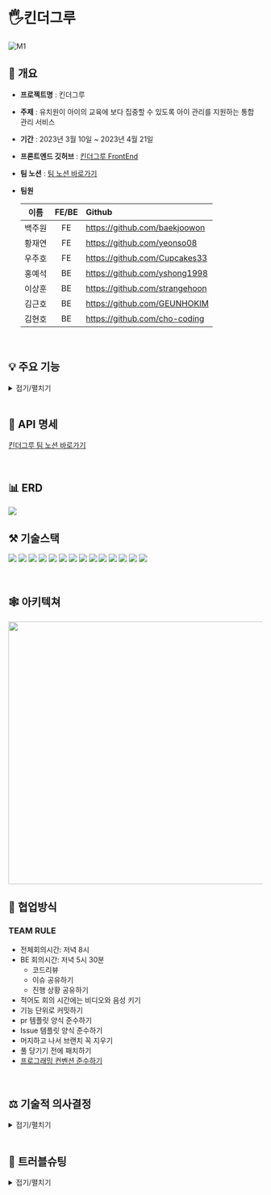 # 🖐킨더그루
![M1](https://user-images.githubusercontent.com/108935568/232361653-b736e3fa-ff7e-4881-8c40-d72fd7eaac81.png)

## 📝 개요

* **프로젝트명** : 킨더그루

* **주제** : 유치원이 아이의 교육에 보다 집중할 수 있도록 아이 관리를 지원하는 통합 관리 서비스


* **기간** : 2023년 3월 10일 ~ 2023년 4월 21일

* **프론트엔드 깃허브** : [킨더그루 FrontEnd](https://github.com/HangHae-12/Front)
* **팀 노션** : [팀 노션 바로가기](https://www.notion.so/f4e7bbe6c3cb40689064a4c566b91144https://www.notion.so/f4e7bbe6c3cb40689064a4c566b91144)

* **팀원**
 
    | 이름 | FE/BE | Github|
    | :------:| :-----:| :---|
    | 백주원 | FE | https://github.com/baekjoowon |
    | 황재연 | FE | https://github.com/yeonso08 |
    | 우주호 | FE | https://github.com/Cupcakes33 |
    | 홍예석 | BE | https://github.com/yshong1998 |
    | 이상훈 | BE | https://github.com/strangehoon |
    | 김근호 | BE | https://github.com/GEUNHOKIM |
    | 김현호 | BE | https://github.com/cho-coding |
  



</br>

## 💡 주요 기능
<details>
<summary>접기/펼치기</summary> </br>

* **1. 간편한 소셜 로그인**

    <img src = "https://user-images.githubusercontent.com/117654450/234538360-395de2cd-afde-4694-b909-0fabd5f39fe2.png" height = "320px" width = "470px">
    <img src = "https://user-images.githubusercontent.com/117654450/235284914-8945089a-5643-40f3-a06f-40d68dbeff14.png" height = "320px" width = "470px"></br>


</br>

* **2. 등하원 관리 서비스**
  * 실시간 등 하원 처리
      
      <img src = "https://user-images.githubusercontent.com/117654450/234483406-32480928-252e-40bf-9e30-ba7aae550a58.png" height = "420px" width = "820px" allign = "left"> </br> 
  
  * 실시간 알림 기능(학부모 등,하원 카톡 전송)
      
      <img src = "https://user-images.githubusercontent.com/117654450/234485164-55a3bfbd-07b6-4648-8e67-67708bf4bd6a.png" height = "370px" width = "260px">
  </br>
  
* **3. 출결 관리 서비스**
  * 월별 출석부(+ 엑셀 내보내기 기능)
      
      <img src = "https://user-images.githubusercontent.com/117654450/234496232-5cc71f84-11ab-4cf9-a0d1-228c82a7bfdd.png" height = "420px" width = "820px" allign = "left"></br>
 
  * 일별 출석부(+ 엑셀 내보내기 기능)
      
      <img src = "https://user-images.githubusercontent.com/117654450/234496601-2e95a9a9-14e8-49d7-a1ad-41dbe0d74961.png" height = "420px" width = "820px" allign = "left"></br>
  
  * 결석 신청 및 취소
       
      <img src = "https://user-images.githubusercontent.com/117654450/234487420-9492853d-fe34-4d4c-aba9-d7665709fef2.png" height = "420px" width = "820px" allign = "left">
</br>
  
* **4. 유치원 운영관리 서비스**
  * 반 별 갤러리
  
      <img src = "https://user-images.githubusercontent.com/117654450/234488736-479d07fc-b259-4d1c-a7a8-eb84a61ee138.png" height = "420px" width = "820px" allign = "left"></br>
      <img src="https://user-images.githubusercontent.com/117654450/234500749-a0a09263-3985-4839-b843-f08a9a660134.png" height="370px" width="260px" style="margin-right: 120px;"/></br>

  * 아이 정보 열람
      
      <img src = "https://user-images.githubusercontent.com/117654450/234489012-69b8e02f-4d70-4be0-9bad-f868d3305490.png" height = "420px" width = "820px" allign = "left">  
      <img src = "https://user-images.githubusercontent.com/117654450/234502045-2190f05b-2e8e-4615-a0f9-ef5c8a3752f9.png" height = "370px" width = "260px" allign = "left">

</details>

</br>

## 📝 API 명세

[킨더그루 팀 노션 바로가기](https://www.notion.so/f4e7bbe6c3cb40689064a4c566b91144)

</br>

## 📊 ERD

<img src = "https://user-images.githubusercontent.com/106438992/235306217-5bf8b84b-f0c2-4235-9827-557dd182c917.png" allign = "left"> 

</br>

## ⚒ 기술스택


<img src="https://img.shields.io/badge/SpringBoot-6DB33F?style=flat&logo=SpringBoot&logoColor=white"/> <img src="https://img.shields.io/badge/Spring Data Jpa-E31E52?style=flat&logo=Spring Data Jpa&logoColor=white"/>
<img src="https://img.shields.io/badge/Querydsl-0096D6?style=flat&logo=Querydsl&logoColor=white"/> <img src="https://img.shields.io/badge/Spring Security-6DB33F?style=flat&logo=Spring Security&logoColor=white"/>
<img src="https://img.shields.io/badge/Redis-DC382D?style=flat&logo=Redis&logoColor=white"/>
<img src="https://img.shields.io/badge/MySql-4479A1?style=flat&logo=MySql&logoColor=white"/>
<img src="https://img.shields.io/badge/Gradle-02303A?style=flat&logo=Gradle&logoColor=white"/>
<img src="https://img.shields.io/badge/Amazon S3-569A31?style=flat&logo=Amazon S3&logoColor=white"/>
<img src="https://img.shields.io/badge/Amazon EC2-FF9900?style=flat&logo=Amazon EC2&logoColor=white"/>
<img src="https://img.shields.io/badge/Amazon RDS-527FFF?style=flat&logo=Amazon RDS&logoColor=white"/>
<img src="https://img.shields.io/badge/GitHub Actions-2088FF?style=flat&logo=GitHub Actions&logoColor=white"/>
<img src="https://img.shields.io/badge/GitHub-181717?style=flat&logo=GitHub&logoColor=white"/>
<img src="https://img.shields.io/badge/NGINX-009639?style=flat&logo=NGNIX&logoColor=white"/>
<img src="https://img.shields.io/badge/Kakao Login-FFCD00?style=flat&logo=Kakao Login&logoColor=white"/>

</br>

## 🕸 아키텍쳐

<img src = "https://user-images.githubusercontent.com/117654450/234284146-d7c93c77-29a2-4e14-9b31-f54aeef08481.png" height = "520px" width = "920px" allign = "left">

</br>

## 🤝 협업방식

### TEAM RULE
- 전체회의시간: 저녁 8시
- BE 회의시간: 저녁 5시 30분
   - 코드리뷰
   - 이슈 공유하기
   - 진행 상황 공유하기 
- 적어도 회의 시간에는 비디오와 음성 키기
- 기능 단위로 커밋하기
- pr 템플릿 양식 준수하기
- Issue 템플릿 양식 준수하기
- 머지하고 나서 브랜치 꼭 지우기
- 풀 당기기 전에 패치하기
- [프로그래밍 컨벤션 준수하기](https://www.notion.so/f4e7bbe6c3cb40689064a4c566b91144)


</br>

## ⚖️ 기술적 의사결정
<details>
<summary>접기/펼치기</summary>
</br>

| 기술 | 선택지 | 이유 |
| :------: | :--- | :--- |
| Redis    | 1. DB 저장<br>2. Redis | 유치원이라는 특성상, 선생님이 접속을 오래 하고 있기 때문에 Refresh Token이 필요하다고 생각이 들었다. <br> Refresh Token을 DB에 저장 해서 사용을 해도 되지만, 그렇게 되면 스케줄러를 사용해서 직접 만료 된 Refresh Token을 삭제 해줘야 하기도 하고 , 캐시인 Redis가 더 가볍고 속도도 빠르고 TTL을 통해서 자동으로 삭제도 가능하기 때문에 Redis를 적용 해보기로 했다.|
| ImageIO | 1. Marvin open source Library 2. Graphics2D 3. ImageIO | 처음에는 이미지를 S3에 업로드만 했기 때문에 별도의 이미지에 대한 처리를 하지 않았지만, 이미지를 리사이징해야 할 필요성이 생기면서 이미지 리사이징 방법을 고민해야 했다. 가장 먼저 Marvin open source Library를 사용해 리사이징했지만 이미지가 심해게 도트화되는 문제와 프로젝트 전체 용량보다 marvin 라이브러리의 용량이 약 3배 더 컸으며, 처리 성능 저하 문제도 있었다. 따라서 java.awt 패키지의 Graphics2D 클래스를 이용해 별도의 라이브러리 추가 사용 없이 구현을 해 보았지만 성능은 개선되었지만 도트화가 더욱 심각해지는 문제가 있었다. 따라서 Graphics2D 대신 ImageIO클래스를 이용해 리사이징하는 방법을 채택했다. 도트화가 아예 없는 것은 아니었지만 다른 2개의 방법에 비해 정도가 낮았으며 별도의 라이브러리 설치도 필요없었고, 성능도 Graphics2D와 큰 차이를 보이지 않았기 때문이다. |
| 카카오 알림 기능 | 1. 프론트엔드에서 알림 구현 </br> 2. 백엔드에서 알림 구현 | 프론트엔드, 백엔드 모두 카카오 알림 기능을 구현할 수 있지만 다음과 같은 이유로 백엔드에서 처리하기로 했다. </br> 1. 트랜잭션 </br> 단순 카카오 알림 기능 뿐만 아니라 아이의 등하원 상태도 바뀌어야 하므로 프론트엔드에서 처리 시 카카오 알림 메시지 API 뿐만 아니라 등하원 상태 변경 API도 필요했다. 하지만 서버에서는 API 하나로 같은 트랜잭션에서 처리할 수 있다. 이로인해 카카오 알림 기능과 등하원 상태 변경을 묶어서 일관성을 보장할 수 있었다. </br> 2. 보안</br> 카카오 메시지 API를 사용하는 경우, 보안상 중요한 kakaoId와 AccessToken이 필요하다. 이를 프론트엔드에서 처리하면, 이 정보가 브라우저에서 노출되거나 탈취될 수 있다. 따라서 백엔드에서 처리하면, 안전한 환경에서 이 정보들을 처리할 수 있다.|
| 복잡한 동적 쿼리 작성 | 1. JPA 쿼리 메서드 </br> 2. @Query </br> 3. QueryDSL | 기존의 JPA 쿼리 메서드는 동적 쿼리를 작성하는데 한계가 있었다. 그래서 스프링 데이터 JPA의 @Query를 사용하려 했다. @Query도 동적 쿼리 작성이 가능하므로 좋은 대안이라고 생각했으나 그래도 주어진 문제에 적용하기에는 고려해야 할 조건이 너무 많다고 생각했다. 무엇보다도 가독성이 너무 떨어져 유지보수하기 어렵다고 생각했다. 반면 QueryDSL의 where 다중 파라미터 방식은 주어진 문제의 조건들을 동적으로 커스튬할 수 있을 거라 생각했다. 이 외에도 컴파일 에러를 잡을 수 있을 뿐만 아니라 @Query보다 쿼리 자체의 가독성이 훨씬 좋다는 점도 QueryDSL을 도입한 이유였다.

</details>

</br>

## 🔨 트러블슈팅
<details>
<summary>접기/펼치기</summary>

- [회원 가입 시, 단일 테이블 전략과 맞지 않는 문제](https://github.com/HangHae-12/back/wiki/%ED%9A%8C%EC%9B%90-%EA%B0%80%EC%9E%85-%EC%8B%9C,-%EB%8B%A8%EC%9D%BC-%ED%85%8C%EC%9D%B4%EB%B8%94-%EC%A0%84%EB%9E%B5%EA%B3%BC-%EB%A7%9E%EC%A7%80-%EC%95%8A%EB%8A%94-%EB%AC%B8%EC%A0%9C)

</details>

